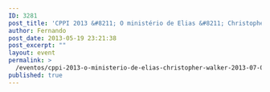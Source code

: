 ```yaml
---
ID: 3281
post_title: 'CPPI 2013 &#8211; O ministério de Elias &#8211; Christopher  Walker'
author: Fernando
post_date: 2013-05-19 23:21:38
post_excerpt: ""
layout: event
permalink: >
  /eventos/cppi-2013-o-ministerio-de-elias-christopher-walker-2013-07-08
published: true
---
```

